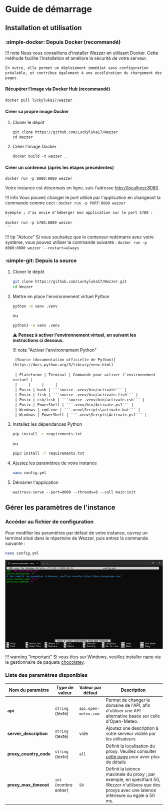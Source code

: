 # Guide de démarrage

## Installation et utilisation

### :simple-docker: Depuis Docker (recommandé)

!!! note
    Nous vous conseillons d'installer Wezzer en utilisant Docker. Cette méthode facilite l'installation et améliore la sécurité de votre serveur.

    En outre, elle permet un déploiement immédiat sans configuration préalable, et contribue également à une accélération du chargement des pages.

#### Récupérer l'image via Docker Hub (recommandé)

```
docker pull luckyluka17/wezzer
``` 

#### Créer sa propre image Docker
1. Cloner le dépôt
    ```
    git clone https://github.com/Luckyluka17/Wezzer
    cd Wezzer
    ```

2. Créer l'image Docker
    ```
    docker build -t wezzer .
    ``` 

#### Créer un conteneur (après les étapes précédentes)
```
docker run -p 8080:8080 wezzer
```

Votre instance est désormais en ligne, suis l'adresse [http://localhost:8080](http://localhost:8080).

!!! info
    Vous pouvez changer le port utilisé par l'application en changeant la commande comme ceci :
    ```
    docker run -p PORT:8080 wezzer
    ```

    Exemple ; J'ai envie d'héberger mon application sur le port 5780 :
    ```
    docker run -p 5780:8080 wezzer
    ```

!!! tip "Astuce"
    Si vous souhaitez que le conteneur redémarre avec votre système, vous pouvez utiliser la commande suivante :
    ```
    docker run -p 8080:8080 wezzer --restart=always
    ```



### :simple-git: Depuis la source
1. Cloner le dépôt
    ```bash
    git clone https://github.com/Luckyluka17/Wezzer.git
    cd Wezzer
    ```

2. Mettre en place l'environnement virtuel Python
    ```bash
    python -m venv .venv
    ```

    ou

    ```bash
    python3 -m venv .venv
    ```

    :warning: **Pensez à activer l'environnement virtuel, en suivant les instructions ci dessous.**

    !!! note "Activer l'environnement Python"

        [Source (documentation officielle de Python)](https://docs.python.org/3/library/venv.html)

        | Plateforme | Terminal | Commande pour activer l'environnement virtuel |
        | --- | --- | --- |
        | Posix | bash | ```source .venv/bin/activate``` |
        | Posix | fish | ```source .venv/bin/activate.fish``` |
        | Posix | csh/tcsh | ```source .venv/bin/activate.csh``` |
        | Posix | PowerShell | ```.venv/bin/Activate.ps1``` |
        | Windows | cmd.exe | ```.venv\Scripts\activate.bat``` |
        | Windows | PowerShell | ```.venv\Scripts\Activate.ps1``` |

3. Installez les dépendances Python
    ```bash
    pip install -r requirements.txt
    ```

    ou

    ```bash
    pip3 install -r requirements.txt
    ```

4. Ajustez les paramètres de votre instance
    ```bash
    nano config.yml
    ```

5. Démarrer l'application
    ```
    waitress-serve --port=8080 --threads=8 --call main:init
    ```

## Gérer les paramètres de l'instance

### Accéder au fichier de configuration

Pour modifier les paramètres par défaut de votre instance, ouvrez un terminal situé dans le répertoire de Wezzer, puis entrez la commande suivante :

```sh
nano config.yml
```

![alt text](image.png)

!!! warning "Important"
    Si vous êtes sur Windows, veuillez installer [nano](https://community.chocolatey.org/packages/nano) via le gestionnaire de paquets [chocolatey](https://chocolatey.org/install).

### Liste des paramètres disponibles

| Nom du paramètre | Type de valeur | Valeur par défaut | Description |
| --- | --- | --- | --- |
| **api** | `string` (texte) | ```api.open-meteo.com``` | Permet de changer le domaine de l'API, afin d'utiliser une API alternative basée sur celle d'Open-Meteo. | 
| **server_description** | `string` (texte) | vide | Ajoutez une description à votre serveur visible par les utilisateurs |
| **proxy_country_code** | `string` (texte) | ```all``` | Définit la localisation du proxy. Veuillez consulter [cette page](https://docs.proxyscrape.com/) pour avoir plus de détails |
| **proxy_max_timeout** | `int` (nombre entier) | ```50``` | Définit la latence maximale du proxy ; par exemple, en spécifiant 50, Wezzer n'utilisera que des proxys avec une latence inférieure ou égale à 50 ms. |